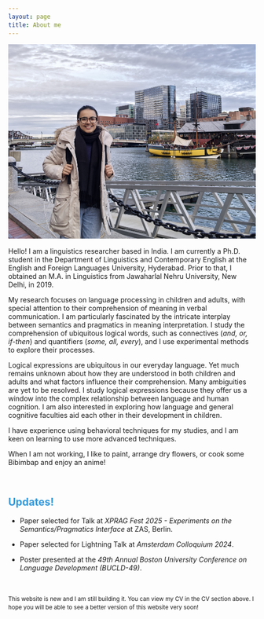 ```yaml
---
layout: page
title: About me
---
```

<html>
  <body>
    <img width="505" height="396" src="/boston.jpg" alt="My Image">
    <!-- <figcaption align = "center"><span style="font-size:0.7em;">(Zandvoort beach, December, 2022)</span></figcaption> -->
  </body>
</html> 

Hello! I am a linguistics researcher based in India. I am currently a Ph.D. student in the Department of Linguistics and Contemporary English at the English and Foreign Languages University, Hyderabad. Prior to that, I obtained an M.A. in Linguistics from Jawaharlal Nehru University, New Delhi, in 2019. 

My research focuses on language processing in children and adults, with special attention to their comprehension of meaning in verbal communication.  I am particularly fascinated by the intricate interplay between semantics and pragmatics in meaning interpretation. I study the comprehension of ubiquitous logical words, such as connectives (_and, or, if-then_) and quantifiers (_some, all, every_), and I use experimental methods to explore their processes. 

Logical expressions are ubiquitous in our everyday language. Yet much remains unknown about how they are understood in both children and adults and what factors influence their comprehension. Many ambiguities are yet to be resolved. I study logical expressions because they offer us a window into the complex relationship between language and human cognition. I am also interested in exploring how language and general cognitive faculties aid each other in their development in children. 

<!-- Particularly, the relation between pragmatic meaning comprehension and the human ability of the Theory of mind delights me very much. -->

I have experience using behavioral techniques for my studies, and I am keen on learning to use more advanced techniques.  

When I am not working, I like to paint, arrange dry flowers, or cook some Bibimbap and enjoy an anime!  

&nbsp;  

<h2> <span style="color: #3498DB ;">Updates!</span> </h2> 

- Paper selected for Talk at _XPRAG Fest 2025 - Experiments on the Semantics/Pragmatics Interface_ at ZAS, Berlin.

- Paper selected for Lightning Talk at _Amsterdam Colloquium 2024_.

- Poster presented at the _49th Annual Boston University Conference on Language Development (BUCLD-49)_. 

&nbsp;  
 
<small>This website is new and I am still building it. You can view my CV in the CV section above. I hope you will be able to see a better version of this website very soon! </small>
